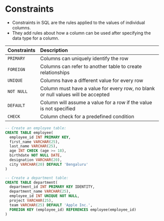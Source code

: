 # **Constraints**
- Constraints in SQL are the rules applied to the values of individual columns.
- They add rules about how a column can be used after specifying the data type for a column.

Constraints | Description
:--- | :---
`PRIMARY` | Columns can uniquely identify the row
`FOREIGN` | Columns can refer to another table to create relationships
`UNIQUE` | Columns have a different value for every row
`NOT NULL` | Column must have a value for every row, no blank or null values will be accepted
`DEFAULT` | Column will assume a value for a row if the value is not specified
`CHECK` | Column check for a predefined condition

```sql
-- Create an employee table:
CREATE TABLE employee(
  employee_id INT PRIMARY KEY,
  first_name VARCHAR(25),
  last_name VARCHAR(25),
  age INT CHECK (age >= 18),
  birthdate NOT NULL DATE,
  designation VARCHAR(20),
  city VARCHAR(20) DEFAULT 'Bengaluru'
)

-- Create a department table:
CREATE TABLE department(
  department_id INT PRIMARY KEY IDENTITY,
  department_name VARCHAR(25),
  employee_id INT UNIQUE NOT NULL,
  project VARCHAR(25),
  team VARCHAR(25) DEFAULT 'Apple Inc.',
  FOREIGN KEY (employee_id) REFERENCES employee(employee_id)
)
```
